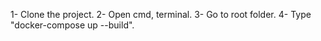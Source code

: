 1- Clone the project.
2- Open cmd, terminal.
3- Go to root folder.
4- Type "docker-compose up --build".
